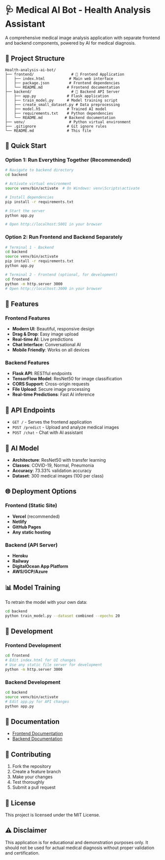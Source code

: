 # 🩺 Medical AI Bot - Health Analysis Assistant

A comprehensive medical image analysis application with separate frontend and backend components, powered by AI for medical diagnosis.

## 📁 Project Structure

```
Health-analysis-ai-bot/
├── frontend/                 # 🎨 Frontend Application
│   ├── index.html           # Main web interface
│   ├── package.json         # Frontend dependencies
│   └── README.md           # Frontend documentation
├── backend/                  # 🧠 Backend API Server
│   ├── app.py              # Flask application
│   ├── train_model.py      # Model training script
│   ├── create_small_dataset.py # Data preprocessing
│   ├── model.h5            # Trained AI model
│   ├── requirements.txt    # Python dependencies
│   └── README.md          # Backend documentation
├── venv/                    # Python virtual environment
├── .gitignore              # Git ignore rules
└── README.md               # This file
```

## 🚀 Quick Start

### Option 1: Run Everything Together (Recommended)
```bash
# Navigate to backend directory
cd backend

# Activate virtual environment
source venv/bin/activate  # On Windows: venv\Scripts\activate

# Install dependencies
pip install -r requirements.txt

# Start the server
python app.py

# Open http://localhost:5001 in your browser
```

### Option 2: Run Frontend and Backend Separately
```bash
# Terminal 1 - Backend
cd backend
source venv/bin/activate
pip install -r requirements.txt
python app.py

# Terminal 2 - Frontend (optional, for development)
cd frontend
python -m http.server 3000
# Open http://localhost:3000 in your browser
```

## 🎯 Features

### Frontend Features
- **Modern UI**: Beautiful, responsive design
- **Drag & Drop**: Easy image upload
- **Real-time AI**: Live predictions
- **Chat Interface**: Conversational AI
- **Mobile Friendly**: Works on all devices

### Backend Features
- **Flask API**: RESTful endpoints
- **TensorFlow Model**: ResNet50 for image classification
- **CORS Support**: Cross-origin requests
- **File Upload**: Secure image processing
- **Real-time Predictions**: Fast AI inference

## 🔌 API Endpoints

- `GET /` - Serves the frontend application
- `POST /predict` - Upload and analyze medical images
- `POST /chat` - Chat with AI assistant

## 🎯 AI Model

- **Architecture**: ResNet50 with transfer learning
- **Classes**: COVID-19, Normal, Pneumonia
- **Accuracy**: 73.33% validation accuracy
- **Dataset**: 300 medical images (100 per class)

## 🌐 Deployment Options

### Frontend (Static Site)
- **Vercel** (recommended)
- **Netlify**
- **GitHub Pages**
- **Any static hosting**

### Backend (API Server)
- **Heroku**
- **Railway**
- **DigitalOcean App Platform**
- **AWS/GCP/Azure**

## 📊 Model Training

To retrain the model with your own data:
```bash
cd backend
python train_model.py --dataset combined --epochs 20
```

## 🔧 Development

### Frontend Development
```bash
cd frontend
# Edit index.html for UI changes
# Use any static file server for development
python -m http.server 3000
```

### Backend Development
```bash
cd backend
source venv/bin/activate
# Edit app.py for API changes
python app.py
```

## 📝 Documentation

- [Frontend Documentation](./frontend/README.md)
- [Backend Documentation](./backend/README.md)

## 🤝 Contributing

1. Fork the repository
2. Create a feature branch
3. Make your changes
4. Test thoroughly
5. Submit a pull request

## 📄 License

This project is licensed under the MIT License.

## ⚠️ Disclaimer

This application is for educational and demonstration purposes only. It should not be used for actual medical diagnosis without proper validation and certification.